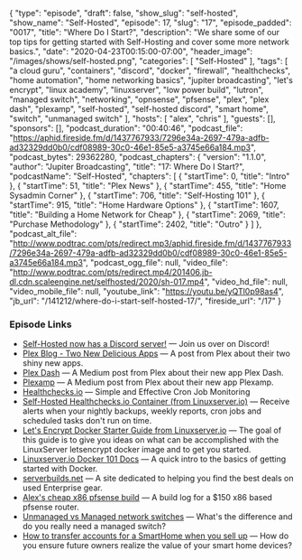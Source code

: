 {
  "type": "episode",
  "draft": false,
  "show_slug": "self-hosted",
  "show_name": "Self-Hosted",
  "episode": 17,
  "slug": "17",
  "episode_padded": "0017",
  "title": "Where Do I Start?",
  "description": "We share some of our top tips for getting started with Self-Hosting and cover some more network basics.",
  "date": "2020-04-23T00:15:00-07:00",
  "header_image": "/images/shows/self-hosted.png",
  "categories": [
    "Self-Hosted"
  ],
  "tags": [
    "a cloud guru",
    "containers",
    "discord",
    "docker",
    "firewall",
    "healthchecks",
    "home automation",
    "home networking basics",
    "jupiter broadcasting",
    "let's encrypt",
    "linux academy",
    "linuxserver",
    "low power build",
    "lutron",
    "managed switch",
    "networking",
    "opnsense",
    "pfsense",
    "plex",
    "plex dash",
    "plexamp",
    "self-hosted",
    "self-hosted discord",
    "smart home",
    "switch",
    "unmanaged switch"
  ],
  "hosts": [
    "alex",
    "chris"
  ],
  "guests": [],
  "sponsors": [],
  "podcast_duration": "00:40:46",
  "podcast_file": "https://aphid.fireside.fm/d/1437767933/7296e34a-2697-479a-adfb-ad32329dd0b0/cdf08989-30c0-46e1-85e5-a3745e66a184.mp3",
  "podcast_bytes": 29362280,
  "podcast_chapters": {
    "version": "1.1.0",
    "author": "Jupiter Broadcasting",
    "title": "17: Where Do I Start?",
    "podcastName": "Self-Hosted",
    "chapters": [
      {
        "startTime": 0,
        "title": "Intro"
      },
      {
        "startTime": 51,
        "title": "Plex News"
      },
      {
        "startTime": 455,
        "title": "Home Sysadmin Corner"
      },
      {
        "startTime": 706,
        "title": "Self-Hosting 101"
      },
      {
        "startTime": 915,
        "title": "Home Hardware Options"
      },
      {
        "startTime": 1607,
        "title": "Building a Home Network for Cheap"
      },
      {
        "startTime": 2069,
        "title": "Purchase Methodology"
      },
      {
        "startTime": 2402,
        "title": "Outro"
      }
    ]
  },
  "podcast_alt_file": "http://www.podtrac.com/pts/redirect.mp3/aphid.fireside.fm/d/1437767933/7296e34a-2697-479a-adfb-ad32329dd0b0/cdf08989-30c0-46e1-85e5-a3745e66a184.mp3",
  "podcast_ogg_file": null,
  "video_file": "http://www.podtrac.com/pts/redirect.mp4/201406.jb-dl.cdn.scaleengine.net/selfhosted/2020/sh-017.mp4",
  "video_hd_file": null,
  "video_mobile_file": null,
  "youtube_link": "https://youtu.be/yQTl0p98as4",
  "jb_url": "/141212/where-do-i-start-self-hosted-17/",
  "fireside_url": "/17"
}


### Episode Links

  * [Self-Hosted now has a Discord server!](https://selfhosted.show/discord "Self-Hosted now has a Discord server!") — Join us over on Discord!
  * [Plex Blog - Two New Delicious Apps](https://www.plex.tv/blog/two-delicious-new-apps-from-plex-labs/ "Plex Blog - Two New Delicious Apps") — A post from Plex about their two shiny new apps.
  * [Plex Dash](https://medium.com/plexlabs/plex-dash-c42d1f624877 "Plex Dash") — A Medium post from Plex about their new app Plex Dash.
  * [Plexamp](https://medium.com/plexlabs/plexamp-v3-9af3b10063b4 "Plexamp") — A Medium post from Plex about their new app Plexamp.
  * [Healthchecks.io](https://healthchecks.io/ "Healthchecks.io") — Simple and Effective Cron Job Monitoring
  * [Self-Hosted Healthchecks.io Container (from Linuxserver.io)](https://hub.docker.com/r/linuxserver/healthchecks "Self-Hosted Healthchecks.io Container \(from Linuxserver.io\)") — Receive alerts when your nightly backups, weekly reports, cron jobs and scheduled tasks don't run on time.
  * [Let's Encrypt Docker Starter Guide from Linuxserver.io](https://blog.linuxserver.io/2019/04/25/letsencrypt-nginx-starter-guide/ "Let's Encrypt Docker Starter Guide from Linuxserver.io") — The goal of this guide is to give you ideas on what can be accomplished with the LinuxServer letsencrypt docker image and to get you started.
  * [Linuxserver.io Docker 101 Docs](https://docs.linuxserver.io/ "Linuxserver.io Docker 101 Docs") — A quick intro to the basics of getting started with Docker.
  * [serverbuilds.net](https://serverbuilds.net "serverbuilds.net") — A site dedicated to helping you find the best deals on used Enterprise gear.
  * [Alex's cheap x86 pfsense build](https://forums.serverbuilds.net/t/guide-jdms-mini-itx-pfsense-builds/187/39?u=ironicbadger "Alex's cheap x86 pfsense build") — A build log for a $150 x86 based pfsense router.
  * [Unmanaged vs Managed network switches](https://www.fieldengineer.com/blogs/network-switch-managed-vs-unmanaged "Unmanaged vs Managed network switches") — What's the difference and do you really need a managed switch?
  * [How to transfer accounts for a SmartHome when you sell up](https://www.reddit.com/r/smarthome/comments/g1wu0m/selling_house_how_to_transfer_smarthome_accts_to/ "How to transfer accounts for a SmartHome when you sell up") — How do you ensure future owners realize the value of your smart home devices?


